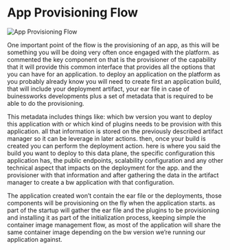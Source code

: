 # App Provisioning Flow

![App Provisioning Flow](image/slide21.png)

One important point of the flow is the provisioning of an app, as this will be something you will be doing very often once engaged with the platform. as commented the key component on that is the provisioner of the capability that it will provide this common interface that provides all the options that you can have for an application. to deploy an application on the platform as you probably already know you will need to create first an application build, that will include your deployment artifact, your ear file in case of buinessworks developments plus a set of metadata that is required to be able to do the provisioning. 

This metadata includes things like: which bw version you want to deploy this application with or which kind of plugins needs to be provision with this application. all that information is stored on the previously described artifact manager so it can be leverage in later actions. then, once your build is created you can perform the deployment action. here is where you said the build you want to deploy to this data plane, the specific configuration this application has, the public endpoints, scalability configuration and any other technical aspect that impacts on the deployment for the app. and the provisioner with that information and after gathering the data in the artifact manager to create a bw application with that configuration. 

The application created won’t contain the ear file or the deployments, those components will be provisioning on the fly when the application starts. as part of the startup will gather the ear file and the plugins to be provisioning and installing it as part of the initialization process, keeping simple the container image management flow, as most of the application will share the same container image depending on the bw version we’re running our application against.

